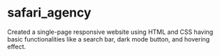 # safari_agency

Created a single-page responsive website using HTML and CSS having basic functionalities like a search bar, dark mode button, and hovering effect. 

